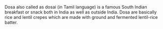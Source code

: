Dosa also called as dosai (in Tamil language) is a famous South Indian breakfast or snack both in India as well as outside India. Dosa are basically rice and lentil crepes which are made with ground and fermented lentil-rice batter.
